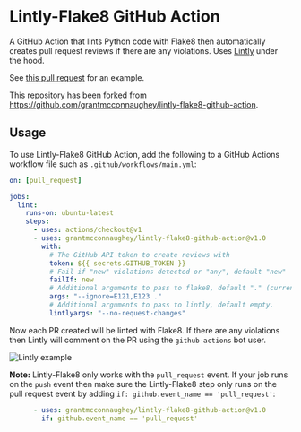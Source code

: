 # Lintly-Flake8 GitHub Action

A GitHub Action that lints Python code with Flake8 then automatically creates pull request reviews if there are any violations. Uses [Lintly](http://github.com/grantmcconnaughey/Lintly) under the hood.

See [this pull request](https://github.com/grantmcconnaughey/lintly-flake8-github-action/pull/1#pullrequestreview-338419294) for an example.

This repository has been forked from https://github.com/grantmcconnaughey/lintly-flake8-github-action.

## Usage

To use Lintly-Flake8 GitHub Action, add the following to a GitHub Actions workflow file such as `.github/workflows/main.yml`:

```yaml
on: [pull_request]

jobs:
  lint:
    runs-on: ubuntu-latest
    steps:
      - uses: actions/checkout@v1
      - uses: grantmcconnaughey/lintly-flake8-github-action@v1.0
        with:
          # The GitHub API token to create reviews with
          token: ${{ secrets.GITHUB_TOKEN }}
          # Fail if "new" violations detected or "any", default "new"
          failIf: new
          # Additional arguments to pass to flake8, default "." (current directory)
          args: "--ignore=E121,E123 ."
          # Additional arguments to pass to lintly, default empty.
          lintlyargs: "--no-request-changes"
```

Now each PR created will be linted with Flake8. If there are any violations then Lintly will comment on the PR using the `github-actions` bot user.

![Lintly example](example.png)

**Note:** Lintly-Flake8 only works with the `pull_request` event. If your job runs on the `push` event then make sure the Lintly-Flake8 step only runs on the pull request event by adding `if: github.event_name == 'pull_request'`:

```yaml
      - uses: grantmcconnaughey/lintly-flake8-github-action@v1.0
        if: github.event_name == 'pull_request'
```
